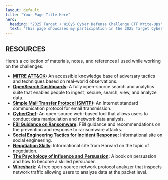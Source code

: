 ```yaml
---
layout: default
title: "Your Page Title Here"
hero:
  heading: "2025 Target + WiCyS Cyber Defense Challenge CTF Write-Ups"
  text: "This page showcases my participation in the 2025 Target Cyber Defense CTF Challenge hosted by WiCyS, which ran from July 1 through August 14, 2025."
---
```



## RESOURCES   

Here’s a collection of materials, notes, and references I used while working on the challenges.  

- **[MITRE ATT&CK](https://attack.mitre.org/):** An accessible knowledge base of adversary tactics and techniques based on real-world observations.  
- **[OpenSearch Dashboards](https://opensearch.org/):** A fully open-source search and analytics suite that enables people to ingest, secure, search, view, and analyze data.  
- **[Simple Mail Transfer Protocol (SMTP)](https://en.wikipedia.org/wiki/Simple_Mail_Transfer_Protocol):** An Internet standard communication protocol for email transmission.  
- **[CyberChef](https://gchq.github.io/CyberChef/):** An open-source web-based tool that allows users to conduct data manipulation and network data analysis.  
- **[FBI Guidance on Ransomware](https://www.fbi.gov/how-we-can-help-you/scams-and-safety/common-frauds-and-scams/ransomware):** FBI guidance and recommendations on the prevention and response to ransomware attacks.  
- **[Social Engineering Tactics for Incident Response](https://www.social-engineer.org/framework/influencing-others/influence-tactics/):** Informational site on social engineering.  
- **[Negotiation Skills](https://www.pon.harvard.edu/category/daily/negotiation-skills-daily/?cid=13):** Informational site from Harvard on the topic of negotiation.  
- **[The Psychology of Influence and Persuasion]( https://www.amazon.com/Influence-Psychology-Persuasion-Robert-Cialdini/dp/0688128165):** A book on persuasion and how to become a skilled persuader.  
- **[Wireshark](https://www.wireshark.org/):** A free open-source network protocol analyzer that inspects network traffic allowing users to analyze data at the packet level. 

